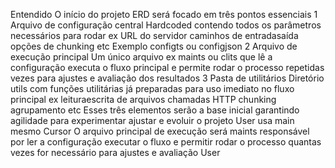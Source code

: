  Entendido O início do projeto ERD será focado em três pontos essenciais
1 Arquivo de configuração central
 Hardcoded contendo todos os parâmetros necessários para rodar ex URL do servidor caminhos de entradasaída opções de chunking etc
 Exemplo configts ou configjson
2 Arquivo de execução principal
 Um único arquivo ex maints ou clits que lê a configuração executa o fluxo principal e permite rodar o processo repetidas vezes para ajustes e avaliação dos resultados
3 Pasta de utilitários
 Diretório utils com funções utilitárias já preparadas para uso imediato no fluxo principal ex leituraescrita de arquivos chamadas HTTP chunking agrupamento etc
Esses três elementos serão a base inicial garantindo agilidade para experimentar ajustar e evoluir o projeto
User
usa main mesmo
Cursor
 O arquivo principal de execução será maints responsável por ler a configuração executar o fluxo e permitir rodar o processo quantas vezes for necessário para ajustes e avaliação
User